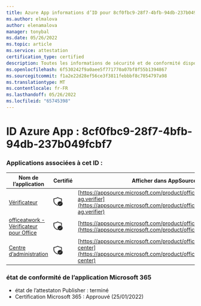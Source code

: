 ```yaml
---
title: Azure App informations d’ID pour 8cf0fbc9-28f7-4bfb-94db-237b049fcbf7
ms.author: elmalova
author: elenamalova
manager: tonybal
ms.date: 05/26/2022
ms.topic: article
ms.service: attestation
certification_type: certified
description: Toutes les informations de sécurité et de conformité disponibles pour 8cf0fbc9-28f7-4bfb-94db-237b049fcbf7.
ms.openlocfilehash: 6f530242f9a0aee5f771770a07bf8f55b1394867
ms.sourcegitcommit: f1a2e22d28ef56ce3f3811febbbf8c7054797a98
ms.translationtype: MT
ms.contentlocale: fr-FR
ms.lasthandoff: 05/26/2022
ms.locfileid: "65745398"
---
```

# <a name="azure-app-id-8cf0fbc9-28f7-4bfb-94db-237b049fcbf7"></a>ID Azure App : 8cf0fbc9-28f7-4bfb-94db-237b049fcbf7


### <a name="apps-associated-with-this-id"></a>Applications associées à cet ID :
| **Nom de l’application** | **Certifié** | **Afficher dans AppSource** |
|--------------|---------------|-----------------------|
| [Vérificateur](../forward/officeatwork-ag.verifier.md) | <img alt="Certified application badge" src="../media/certified-badge.png" height="25" width="25" /> | [https://appsource.microsoft.com/product/office/officeatwork-ag.verifier](https://appsource.microsoft.com/product/office/officeatwork-ag.verifier) |
| [officeatwork - Vérificateur pour Office](../forward/WA200000133.md) | <img alt="Certified application badge" src="../media/certified-badge.png" height="25" width="25" /> | [https://appsource.microsoft.com/product/office/WA200000133](https://appsource.microsoft.com/product/office/WA200000133) |
| [Centre d’administration](../forward/officeatwork.admin-center.md) | <img alt="Certified application badge" src="../media/certified-badge.png" height="25" width="25" /> | [https://appsource.microsoft.com/product/office/officeatwork.admin-center](https://appsource.microsoft.com/product/office/officeatwork.admin-center) |

### <a name="microsoft-365-app-compliance-status"></a>état de conformité de l’application Microsoft 365
- état de l’attestaton Publisher : terminé
- Certification Microsoft 365 : Approuvé (25/01/2022)
